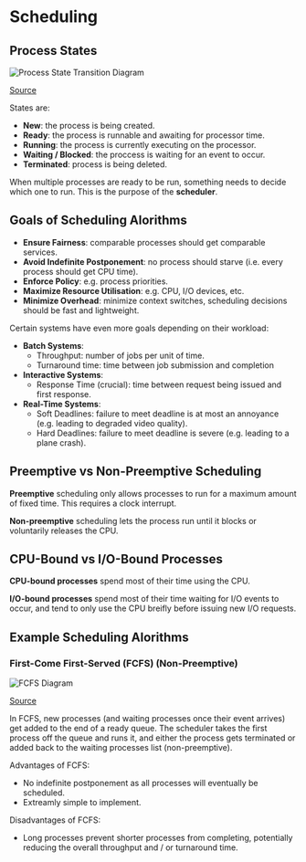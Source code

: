 # Scheduling

## Process States

![Process State Transition Diagram](https://i.stack.imgur.com/KqZRe.png)

[Source](https://stackoverflow.com/questions/43844228/process-states-on-a-single-processor-vs-dual-core-system)

States are:

- **New**: the process is being created.
- **Ready**: the process is runnable and awaiting for processor time.
- **Running**: the process is currently executing on the processor.
- **Waiting / Blocked**: the proccess is waiting for an event to occur.
- **Terminated**: process is being deleted.

When multiple processes are ready to be run, something needs to decide which one to run. This is the purpose of the **scheduler**.

## Goals of Scheduling Alorithms

- **Ensure Fairness**: comparable processes should get comparable services.
- **Avoid Indefinite Postponement**: no process should starve (i.e. every process should get CPU time).
- **Enforce Policy**: e.g. process priorities.
- **Maximize Resource Utilisation**: e.g. CPU, I/O devices, etc.
- **Minimize Overhead**: minimize context switches, scheduling decisions should be fast and lightweight.

Certain systems have even more goals depending on their workload:

- **Batch Systems**:
  - Throughput: number of jobs per unit of time.
  - Turnaround time: time between job submission and completion
- **Interactive Systems**:
  - Response Time (crucial): time between request being issued and first response.
- **Real-Time Systems**:
  - Soft Deadlines: failure to meet deadline is at most an annoyance (e.g. leading to degraded video quality).
  - Hard Deadlines: failure to meet deadline is severe (e.g. leading to a plane crash).

## Preemptive vs Non-Preemptive Scheduling

**Preemptive** scheduling only allows processes to run for a maximum amount of fixed time. This requires a clock interrupt.

**Non-preemptive** scheduling lets the process run until it blocks or voluntarily releases the CPU.

## CPU-Bound vs I/O-Bound Processes

**CPU-bound processes** spend most of their time using the CPU.

**I/O-bound processes** spend most of their time waiting for I/O events to occur, and tend to only use the CPU breifly before issuing new I/O requests.

## Example Scheduling Alorithms

### First-Come First-Served (FCFS) (Non-Preemptive)

![FCFS Diagram](https://www.researchgate.net/profile/Neetu_Goel4/publication/249645533/figure/download/fig1/AS:668501794643974@1536394656707/First-Come-First-Serve-Scheduling-Characteristics-The-lack-of-prioritization-does.png)

[Source](https://www.researchgate.net/figure/First-Come-First-Serve-Scheduling-Characteristics-The-lack-of-prioritization-does_fig1_249645533)

In FCFS, new processes (and waiting processes once their event arrives) get added to the end of a ready queue. The scheduler takes the first process off the queue and runs it, and either the process gets terminated or added back to the waiting processes list (non-preemptive).

Advantages of FCFS:

- No indefinite postponement as all processes will eventually be scheduled.
- Extreamly simple to implement.

Disadvantages of FCFS:

- Long processes prevent shorter processes from completing, potentially reducing the overall throughput and / or turnaround time.
